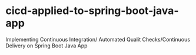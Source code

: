 # cicd-applied-to-spring-boot-java-app
Implementing Continuous Integration/ Automated Qualit Checks/Continuous Delivery on Spring Boot Java App
